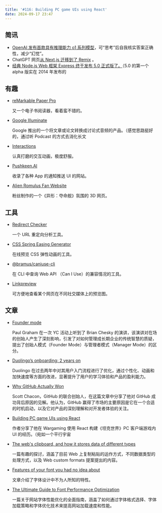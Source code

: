 ```yaml
---
title: '#116: Building PC game UIs using React'
date: 2024-09-17 23:47
---
```




## 简讯

- [OpenAI 发布首款具有推理能力 o1 系列模型](https://openai.com/index/introducing-openai-o1-preview/)，可“思考”后自我核实答案正确性，减少“幻觉”。
- ChatGPT 网页[从 Next.js 迁移到了 Remix](https://x.com/ryanflorence/status/1831379475654947233) 。
- [经典 Node.js Web 框架 Express 终于发布 5.0 正式版了。](https://github.com/expressjs/express/releases/tag/v5.0.0)（5.0 的第一个 alpha 版实在 2014 年发布的

## 有趣

- [reMarkable Paper Pro](https://remarkable.com/store/remarkable-paper/pro)
  
    又一个电子书阅读器，看着蛮不错的。
    
- [Google Illuminate](https://illuminate.google.com/)
  
    Google 推出的一个将文章或论文转换成讨论式音频的产品。（感觉思路挺好的，通过听 Podcast 的方式去消化长文
    
- [Interactions](https://khagwal.com/interactions)
  
    认真打磨的交互动画，极度舒服。
    
- [Pushkeen.AI](https://pushkeen.ai/)
  
    收录了各种 App 的通知推送 UI 的网站。
    
- [Alien Romulus Fan Website](https://alien-facehugger.vercel.app/)
  
    粉丝制作的一个《异形：夺命舰》氛围的 3D 网页。
    

## 工具

- [Redirect Checker](https://www.redirectchecker.org/)
  
    一个 URL 重定向分析工具。
    
- [CSS Spring Easing Generator](https://www.kvin.me/css-springs)
  
    在线预览 CSS 弹性动画的工具。
    
- [@bramus/caniuse-cli](https://www.bram.us/2024/09/14/introducing-bramus-caniuse-cli-a-cli-tool-for-can-i-use/)
  
    在 CLI 中查询 Web API （Can I Use）的兼容情况的工具。
    
- [Linkpreview](https://linkpreview.xyz/)
  
    可方便地查看某个网页在不同社交媒体上的预览图。
    

## 文章

- [Founder mode](https://paulgraham.com/foundermode.html)
  
    Paul Graham 在一次 YC 活动上听到了 Brian Chesky 的演讲，该演讲对在场的创始人产生了深刻影响，引发了对如何管理成长期企业的传统智慧的质疑，提出了创始人模式（Founder Mode）与管理者模式（Manager Mode）的区分。
    
- [Duolingo’s onboarding: 2 years on](https://uxdesign.cc/duolingos-onboarding-2-years-on-3cbccad139f7)
  
    Duolingo 在过去两年中对其用户入门流程进行了优化，通过个性化、动画和加快速度等方面的改进，显著提升了用户的学习体验和产品的盈利能力。
    
- [Why GitHub Actually Won](https://blog.gitbutler.com/why-github-actually-won/)
  
    Scott Chacon，GitHub 的联合创始人，在这篇文章中分享了他对 GitHub 成功背后原因的见解。他认为，GitHub 赢得了市场的主要原因是它在一个合适的时机启动，以及它对产品的深刻理解和对开发者体验的关注。
    
- [Building PC game UIs using React](https://www.frontendundefined.com/posts/essays/pc-game-ui-react/)
  
    作者分享了他在 Wargaming 使用 React 构建《坦克世界》PC 客户端游戏内 UI 的经历。（宛如一个平行宇宙
    
- [The web's clipboard, and how it stores data of different types](https://alexharri.com/blog/clipboard)
  
    一篇有趣的探讨，涵盖了目前 Web 上复制粘贴的运作方式，不同数据类型的处理方式，以及 Web custom formats 提案提出的内容。
    
- [Features of your font you had no idea about](https://sinja.io/blog/get-maximum-out-of-your-font)
  
    文章介绍了字体设计中不为人所知的特性。
    
- [The Ultimate Guide to Font Performance Optimization](https://www.debugbear.com/blog/website-font-performance)
  
    一篇关于网站字体性能优化的全面指南，涵盖了如何通过字体格式选择、字体加载策略和字体优化技术来提高网站加载速度和性能。